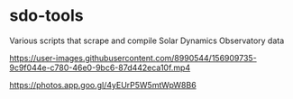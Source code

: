 # sdo-tools
Various scripts that scrape and compile Solar Dynamics Observatory data


https://user-images.githubusercontent.com/8990544/156909735-9c9f044e-c780-46e0-9bc6-87d442eca10f.mp4


https://photos.app.goo.gl/4yEUrP5W5mtWpW8B6
